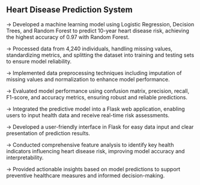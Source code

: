 ## Heart Disease Prediction System
-> Developed a machine learning model using Logistic Regression, Decision Trees, and Random Forest to predict 10-year heart disease risk, achieving the highest accuracy of 0.97 with Random Forest.

-> Processed data from 4,240 individuals, handling missing values, standardizing metrics, and splitting the dataset into training and testing sets to ensure model reliability.

-> Implemented data preprocessing techniques including imputation of missing values and normalization to enhance model performance.

-> Evaluated model performance using confusion matrix, precision, recall, F1-score, and accuracy metrics, ensuring robust and reliable predictions.

-> Integrated the predictive model into a Flask web application, enabling users to input health data and receive real-time risk assessments.

-> Developed a user-friendly interface in Flask for easy data input and clear presentation of prediction results.

-> Conducted comprehensive feature analysis to identify key health indicators influencing heart disease risk, improving model accuracy and interpretability.

-> Provided actionable insights based on model predictions to support preventive healthcare measures and informed decision-making.
